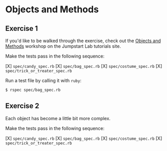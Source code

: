 # Objects and Methods

## Exercise 1

If you'd like to be walked through the exercise, check out the [Objects and Methods](http://tutorials.jumpstartlab.com/academy/workshops/objects_and_methods.html) workshop on the Jumpstart Lab tutorials site.

Make the tests pass in the following sequence:

[X] `spec/candy_spec.rb`
[X] `spec/bag_spec.rb`
[X] `spec/costume_spec.rb`
[X] `spec/trick_or_treater_spec.rb`

Run a test file by calling it with `ruby`:

```bash
$ rspec spec/bag_spec.rb
```

## Exercise 2

Each object has become a little bit more complex.

Make the tests pass in the following sequence:

[X] `spec/candy_spec.rb`
[X] `spec/bag_spec.rb`
[X] `spec/costume_spec.rb`
[X] `spec/trick_or_treater_spec.rb`
